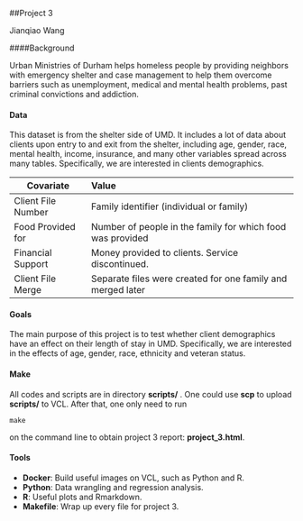 ##Project 3

Jianqiao Wang

####Background

Urban Ministries of Durham helps homeless people by providing neighbors with emergency shelter and case management to help them overcome barriers such as unemployment, medical and mental health problems, past criminal convictions and addiction.

#### Data

This dataset is from the shelter side of UMD. It includes a lot of data about clients upon entry to and exit from the shelter, including age, gender, race, mental health, income, insurance, and many other variables spread across many tables. Specifically, we are interested in clients demographics.

| Covariate          | Value                                                       |
| ------------------ | :---------------------------------------------------------- |
| Client File Number | Family identifier (individual or family)                    |
| Food Provided for  | Number of people in the family for which food was provided  |
| Financial Support  | Money provided to clients. Service discontinued.            |
| Client File Merge  | Separate files were created for one family and merged later |

#### Goals

The main purpose of this project is to test whether client demographics have an effect on their length of stay in UMD. Specifically, we are interested in the effects of age, gender, race, ethnicity and veteran status. 

#### Make

All codes and scripts are in directory **scripts/** . One could use **scp** to upload **scripts/** to VCL. After that, one only need to run

```
make
```

on the command line to obtain project 3 report: **project_3.html**. 

#### Tools

* **Docker**: Build useful images on VCL, such as Python and R.
* **Python**: Data wrangling and regression analysis.
* **R**: Useful plots and Rmarkdown.
* **Makefile**: Wrap up every file for project 3.




